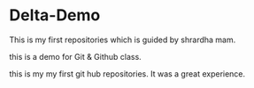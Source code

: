 # Delta-Demo
This is my first repositories which is guided by  shrardha mam.

this is a  demo for Git &amp; Github  class.

this is my my first git hub repositories. It was a great experience.


